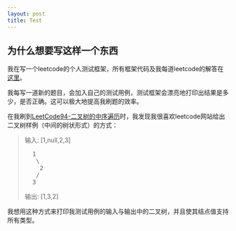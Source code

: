 ```yaml
---
layout: post
title: Test
---
```


## 为什么想要写这样一个东西
我在写一个leetcode的个人测试框架，所有框架代码及我每道leetcode的解答在[这里](https://github.com/CurryPseudo/LeetCode)。 

我每写一道新的题目，会加入自己的测试用例，测试框架会漂亮地打印出结果是多少，是否正确。这可以极大地提高我刷题的效率。  

在我刷到[LeetCode94-二叉树的中序遍历](https://leetcode-cn.com/problems/binary-tree-inorder-traversal/)时，我发现我很喜欢leetcode网站给出二叉树样例（中间的树状形式）的方式：  

>输入: [1,null,2,3]  
><pre>
>   1
>    \
>     2
>    /
>   3
></pre>
>输出: [1,3,2]  

我想用这种方式来打印我测试用例的输入与输出中的二叉树，并且使其结点值支持所有类型。


